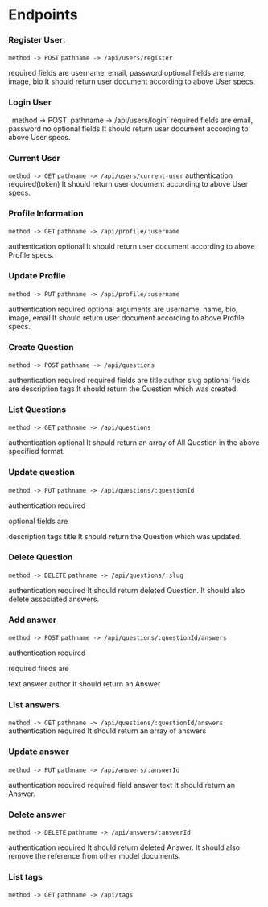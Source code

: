 
# Endpoints

### Register User:


`method -> POST`
`pathname -> /api/users/register`

required fields are
username, email, password
optional fields are
name, image, bio
It should return user document according to above User specs.

### Login User
`
`method -> POST`
`pathname -> /api/users/login`
required fields are
email, password
no optional fields
It should return user document according to above User specs.

### Current User

`method -> GET`
`pathname -> /api/users/current-user`
authentication required(token)
It should return user document according to above User specs.

### Profile Information

`method -> GET`
`pathname -> /api/profile/:username`

authentication optional
It should return user document according to above Profile specs.

### Update Profile

`method -> PUT`
`pathname -> /api/profile/:username`

authentication required
optional arguments are
username, name, bio, image, email
It should return user document according to above Profile specs.

### Create Question

`method -> POST`
`pathname -> /api/questions`

authentication required
required fields are
title
author
slug
optional fields are
description
tags
It should return the Question which was created.


### List Questions

`method -> GET`
`pathname -> /api/questions`

authentication optional
It should return an array of All Question in the above specified format.

### Update question

`method -> PUT`
`pathname -> /api/questions/:questionId`

authentication required

optional fields are

description
tags
title
It should return the Question which was updated.

### Delete Question

`method -> DELETE`
`pathname -> /api/questions/:slug`

authentication required
It should return deleted Question. It should also delete associated answers.

### Add answer

`method -> POST`
`pathname -> /api/questions/:questionId/answers`

authentication required

required fileds are

text answer
author
It should return an Answer

### List answers

`method -> GET`
`pathname -> /api/questions/:questionId/answers`
authentication required
It should return an array of answers

### Update answer

`method -> PUT`
`pathname -> /api/answers/:answerId`

authentication required
required field
answer text
It should return an Answer.

### Delete answer

`method -> DELETE`
`pathname -> /api/answers/:answerId`

authentication required
It should return deleted Answer. It should also remove the reference from other model documents.

### List tags
`method -> GET`
`pathname -> /api/tags`